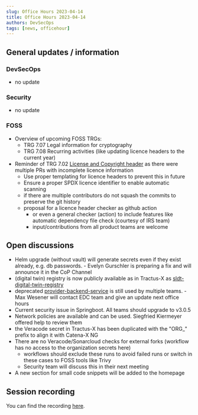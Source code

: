 ```yaml
---
slug: Office Hours 2023-04-14
title: Office Hours 2023-04-14
authors: DevSecOps
tags: [news, officehour]
---
```


## General updates / information

### DevSecOps

- no update

### Security

- no update

### FOSS

- Overview of upcoming FOSS TRGs:
  - TRG 7.07 Legal information for cryptography
  - TRG 7.08 Recurring activities (like updating licence headers to the current year)
- Reminder of TRG 7.02 [License and Copyright header](https://eclipse-tractusx.github.io/docs/release/trg-0/trg-7-02) as there were multiple PRs with incomplete licence information
  - Use proper templating for licence headers to prevent this in future
  - Ensure a proper SPDX licence identifier to enable automatic scanning
  - if there are multiple contributors do not squash the commits to preserve the git history
  - proposal for a licence header checker as github action
    - or even a general checker (action) to include features like automatic dependency file check (courtesy of IRS team)
    - input/contributions from all product teams are welcome

## Open discussions

- Helm upgrade (without vault) will generate secrets even if they exist already, e.g. db passwords. - Evelyn Gurschler is preparing a fix and will announce it in the CoP Channel
- (digital twin) registry is now publicly available as in Tractus-X as [sldt-digital-twin-registry](https://github.com/eclipse-tractusx/sldt-digital-twin-registry)
- deprecated [provider-backend-service](https://github.com/catenax-ng/catenax-at-home/pkgs/container/catenax-at-home%2Fprovider-backend-service) is still used by multiple teams. - Max Wesener will contact EDC team and give an update next office hours
- Current security issue in Springboot. All teams should upgrade to v3.0.5
- Network policies are available and can be used. Siegfried Kiermeyer offered help to review them
- the Veracode secret in Tractus-X has been duplicated with the "ORG_" prefix to align it with Catena-X NG
- There are no Veracode/Sonarcloud checks for external forks (workflow has no access to the organization secrets here)
  - workflows should exclude these runs to avoid failed runs or switch in these cases to FOSS tools like Trivy
  - Security team will discuss this in their next meeting
- A new section for small code snippets will be added to the homepage

## Session recording

You can find the recording [here](https://bcgcatenax.sharepoint.com/:v:/r/sites/CommunitiesofPractises/Shared%20Documents/CX-CoP%20DevSecOps/Office_Hours_Regular_Recordings/20230407_DevSecOps%20Business%20Hours-Recording.mp4?csf=1&web=1&e=axvUmG).
